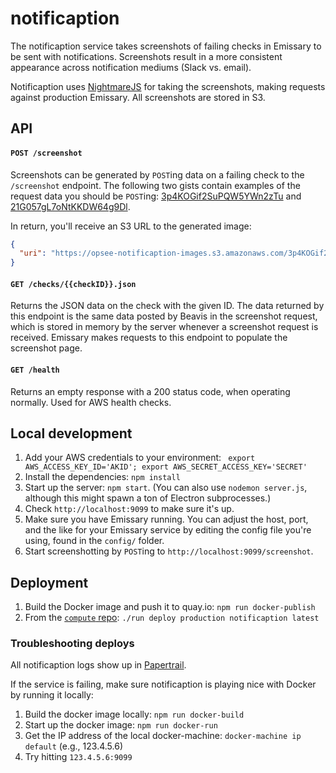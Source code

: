 # notificaption

The notificaption service takes screenshots of failing checks in Emissary to be sent with notifications. Screenshots result in a more consistent appearance across notification mediums (Slack vs. email). 

Notificaption uses [NightmareJS](https://github.com/segmentio/nightmare) for taking the screenshots, making requests against production Emissary. All screenshots are stored in S3. 

## API
#### `POST /screenshot`
Screenshots can be generated by `POST`ing data on a failing check to the `/screenshot` endpoint. The following two gists contain examples of the request data you should be `POST`ing: [3p4KOGif2SuPQW5YWn2zTu](https://gist.github.com/doeg/c7753a038e79ed83db9e) and  [21G057gL7oNtKKDW64g9Dl](https://gist.github.com/doeg/00ce3ce7dacf6bce570e). 

In return, you'll receive an S3 URL to the generated image:

```json
{
  "uri": "https://opsee-notificaption-images.s3.amazonaws.com/3p4KOGif2SuPQW5YWn2zTu_1452872255212"
}
```

#### `GET /checks/{{checkID}}.json`
Returns the JSON data on the check with the given ID. The data returned by this endpoint is the same data posted by Beavis in the screenshot request, which is stored in memory by the server whenever a screenshot request is received. Emissary makes requests to this endpoint to populate the screenshot page.

#### `GET /health`
Returns an empty response with a 200 status code, when operating normally. Used for AWS health checks. 

## Local development
1. Add your AWS credentials to your environment: ` export AWS_ACCESS_KEY_ID='AKID'; export AWS_SECRET_ACCESS_KEY='SECRET'`
1. Install the dependencies: `npm install`
1. Start up the server: `npm start`. (You can also use `nodemon server.js`, although this might spawn a ton of Electron subprocesses.)
1. Check `http://localhost:9099` to make sure it's up.
1. Make sure you have Emissary running. You can adjust the host, port, and the like for your Emissary service by editing the config file you're using, found in the `config/` folder. 
1. Start screenshotting by `POST`ing to `http://localhost:9099/screenshot`. 

## Deployment
1. Build the Docker image and push it to quay.io: `npm run docker-publish`
1. From the [`compute` repo](https://github.com/opsee/compute): `./run deploy production notificaption latest`

### Troubleshooting deploys
All notificaption logs show up in [Papertrail](https://papertrailapp.com/groups/1993213/events?q=notificaption).

If the service is failing, make sure notificaption is playing nice with Docker by running it locally:

1. Build the docker image locally: `npm run docker-build`
1. Start up the docker image: `npm run docker-run`
1. Get the IP address of the local docker-machine: `docker-machine ip default` (e.g., 123.4.5.6)
1. Try hitting `123.4.5.6:9099`
